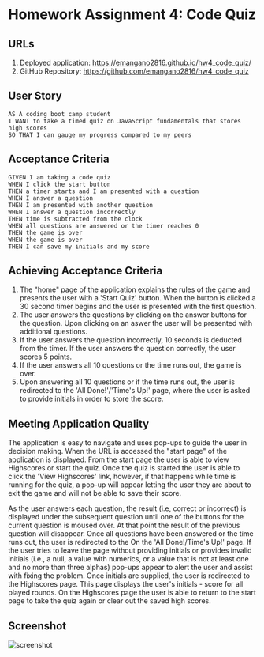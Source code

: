 # Homework Assignment 4: Code Quiz

## URLs
1. Deployed application: https://emangano2816.github.io/hw4_code_quiz/
2. GitHub Repository: https://github.com/emangano2816/hw4_code_quiz

## User Story
```
AS A coding boot camp student
I WANT to take a timed quiz on JavaScript fundamentals that stores high scores
SO THAT I can gauge my progress compared to my peers
```
## Acceptance Criteria
```
GIVEN I am taking a code quiz
WHEN I click the start button
THEN a timer starts and I am presented with a question
WHEN I answer a question
THEN I am presented with another question
WHEN I answer a question incorrectly
THEN time is subtracted from the clock
WHEN all questions are answered or the timer reaches 0
THEN the game is over
WHEN the game is over
THEN I can save my initials and my score
```
## Achieving Acceptance Criteria
1. The "home" page of the application explains the rules of the game and presents the user with a 'Start Quiz' button.  When the button is clicked a 30 second timer begins and the user is presented with the first question.
2. The user answers the questions by clicking on the answer buttons for the question.  Upon clicking on an aswer the user will be presented with additional questions.
3.  If the user answers the question incorrectly, 10 seconds is deducted from the timer.  If the user answers the question correctly, the user scores 5 points.
4.  If the user answers all 10 questions or the time runs out, the game is over.  
5.  Upon answering all 10 questions or if the time runs out, the user is redirected to the 'All Done!'/'Time's Up!' page, where the user is asked to provide initials in order to store the score.

## Meeting Application Quality
The application is easy to navigate and uses pop-ups to guide the user in decision making.  When the URL is accessed the "start page" of the application is displayed.  From the start page the user is able to view Highscores or start the quiz.  Once the quiz is started the user is able to click the 'View Highscores' link, however, if that happens while time is running for the quiz, a pop-up will appear letting the user they are about to exit the game and will not be able to save their score.  

As the user answers each question, the result (i.e, correct or incorrect) is displayed under the subsequent question until one of the buttons for the current question is moused over.  At that point the result of the previous question will disappear.  Once all questions have been answered or the time runs out, the user is redirected to the On the 'All Done!/Time's Up!' page.  If the user tries to leave the page without providing initials or provides invalid initials (i.e., a null, a value with numerics, or a value that is not at least one and no more than three alphas) pop-ups appear to alert the user and assist with fixing the problem.  Once initials are supplied, the user is redirected to the Highscores page.  This page displays the user's initials - score for all played rounds.  On the Highscores page the user is able to return to the start page to take the quiz again or clear out the saved high scores.

## Screenshot
![screenshot](/assets/images/)

